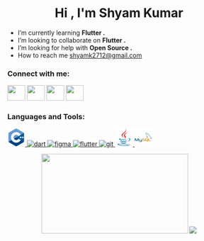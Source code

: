 <h1 align="center">Hi , I'm Shyam Kumar</h1>

- I’m currently learning **Flutter .**
- I’m looking to collaborate on **Flutter .**
- I’m looking for help with **Open Source .**
- How to reach me [shyamk2712@gmail.com](shyamk2712@gmail.com)

<h3 align="left">Connect with me:</h3>
<p align="left">
 <a href="https://www.linkedin.com/in/shyam-kumar-83b54b224/" alt="Linkedin"><img border-radius="50%" width="40px" height="35px" margin-left="25px" src="https://unpkg.com/simple-icons@5.0.0/icons/linkedin.svg"></a>
    <a href="https://github.com/whoshyam" alt="GitHub"><img border-radius="50%" width="40px" height="35px" margin-left="25px" src="https://unpkg.com/simple-icons@5.0.0/icons/github.svg"></a>
    <a href="https://www.instagram.com/whoshyam__/" alt="Instagram"><img border-radius="50%" width="40px" height="35px" margin-left="25px" src="https://unpkg.com/simple-icons@5.0.0/icons/instagram.svg"></a>
  <a href="https://twitter.com/whoshyam__/" alt="twitter"><img border-radius="50%" width="40px" height="35px" margin-left="25px" src="https://unpkg.com/simple-icons@5.0.0/icons/twitter.svg"></a>
    <!--<a href="https://leetcode.com/whoshyam/" alt="Leetcode"><img border-radius="50%" width="40px" height="35px" margin-left="25px" src="https://unpkg.com/simple-icons@5.0.0/icons/leetcode.svg"></a>-->

</p>

<h3 align="left">Languages and Tools:</h3>
<p align="left"> <a href="https://www.w3schools.com/cpp/" target="_blank" rel="noreferrer"> <img src="https://raw.githubusercontent.com/devicons/devicon/master/icons/cplusplus/cplusplus-original.svg" alt="cplusplus" width="40" height="40"/> 
</a> <a href="https://dart.dev" target="_blank" rel="noreferrer"> <img src="https://www.vectorlogo.zone/logos/dartlang/dartlang-icon.svg" alt="dart" width="40" height="40"/> 
</a> <a href="https://www.figma.com/" target="_blank" rel="noreferrer"> <img src="https://www.vectorlogo.zone/logos/figma/figma-icon.svg" alt="figma" width="40" height="40"/>
</a> <a href="https://flutter.dev" target="_blank" rel="noreferrer"> <img src="https://www.vectorlogo.zone/logos/flutterio/flutterio-icon.svg" alt="flutter" width="40" height="40"/> 
</a> <a href="https://git-scm.com/" target="_blank" rel="noreferrer"> <img src="https://www.vectorlogo.zone/logos/git-scm/git-scm-icon.svg" alt="git" width="40" height="40"/>
</a> <a href="https://www.java.com" target="_blank" rel="noreferrer"> <img src="https://raw.githubusercontent.com/devicons/devicon/master/icons/java/java-original.svg" alt="java" width="40" height="40"/> 
</a> <a href="https://www.mysql.com/" target="_blank" rel="noreferrer"> <img src="https://raw.githubusercontent.com/devicons/devicon/master/icons/mysql/mysql-original-wordmark.svg" alt="mysql" width="40" height="40"/> </a> </p>


<p align="center">
 <!-- streak stats -->
<!-- <img height="180em" width="331em" src="https://github-readme-streak-stats.herokuapp.com?user=whoshyam&theme=dark&hide_border=true&fire=DD2727)](https://git.io/streak-stats"/> -->

 <!--most lang stats-->
<img height="180em" width="331em" src="https://github-readme-stats.vercel.app/api/top-langs/?username=whoshyam&hide=TeX&layout=compact&theme=radical&hide_border=true)](https://git.io/streak-stats"/>

<!--github stats-->
<img src = "https://github-readme-stats.vercel.app/api?username=whoshyam&show_icons=true&theme=radical&hide_border=false" width = 400>
</p>
<!-- visitors
<p align="left"> <img src="https://komarev.com/ghpvc/?username=whoshyam&label=Profile%20views&color=0e75b6&style=flat" alt="whoshyam" />
-->

